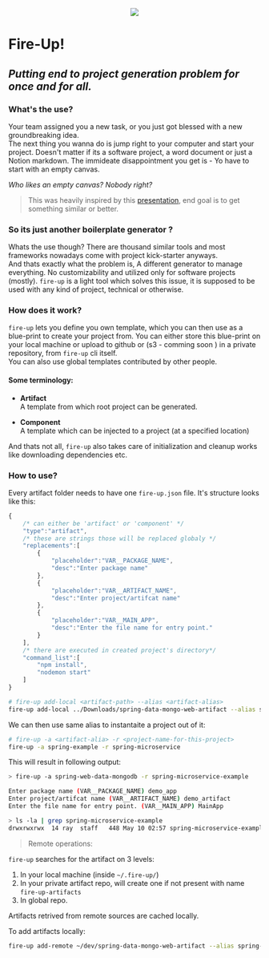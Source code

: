 
<p align="center">
<img src="https://fireup.live/wp-content/uploads/2018/12/fireup-logo-2.png">
</p>

# Fire-Up!

## *Putting end to project generation problem for **once** and for **all**.*

### What's the use?

Your team assigned you a new task, or you just got blessed with a new groundbreaking idea.  
The next thing you wanna do is jump right to your computer and start your project. Doesn't matter if its a software project, a word document or just a Notion markdown. 
The immideate disappointment you get is - Yo have to start with an empty canvas.

*Who likes an empty canvas? Nobody right?*

> This was heavily inspired by this [presentation](https://www.youtube.com/watch?v=iMC6QZot1YA&t=1040s), end goal is to get something similar or better.


### So its just another boilerplate generator ?

Whats the use though? There are thousand similar tools and most frameworks nowadays come with project kick-starter anyways.  
And thats exactly what the problem is, A different generator to manage everything. No customizability and utilized only for software projects (mostly).
`fire-up` is a light tool which solves this issue, it is supposed to be used with any kind of project, technical or otherwise.

### How does it work?
`fire-up` lets you define you own template, which you can then use as a blue-print to create your project from. You can either store this blue-print on your local machine or upload to github or (s3 - comming soon ) in a private repository, from `fire-up` cli itself.  
You can also use global templates contributed by other people.

#### Some terminology:

- **Artifact**  
  A template from which root project can be generated.

- **Component**  
  A template which can be injected to a project (at a specified location)


And thats not all, `fire-up` also takes care of initialization and cleanup works like downloading dependencies etc.

### How to use?

Every artifact folder needs to have one `fire-up.json` file.
It's structure looks like this:

```javascript
{
    /* can either be 'artifact' or 'component' */
    "type":"artifact",
    /* these are strings those will be replaced globaly */
    "replacements":[
        {
            "placeholder":"VAR__PACKAGE_NAME",
            "desc":"Enter package name"
        },
        {
            "placeholder":"VAR__ARTIFACT_NAME",
            "desc":"Enter project/artifcat name"
        },
        {
            "placeholder":"VAR__MAIN_APP",
            "desc":"Enter the file name for entry point."
        }
    ],
    /* there are executed in created project's directory*/
    "command_list":[
        "npm install",
        "nodemon start"
    ]
}
```

```bash
# fire-up add-local <artifact-path> --alias <artifact-alias>
fire-up add-local ../Downloads/spring-data-mongo-web-artifact --alias spring-example
```

We can then use same alias to instantaite a project out of it:

```bash
# fire-up -a <artifact-alia> -r <project-name-for-this-project>
fire-up -a spring-example -r spring-microservice
```

This will result in following output:
```bash
> fire-up -a spring-web-data-mongodb -r spring-microservice-example                                                                                 

Enter package name (VAR__PACKAGE_NAME) demo_app
Enter project/artifcat name (VAR__ARTIFACT_NAME) demo_artifact
Enter the file name for entry point. (VAR__MAIN_APP) MainApp

> ls -la | grep spring-microservice-example
drwxrwxrwx  14 ray  staff   448 May 10 02:57 spring-microservice-example
```

> Remote operations:

`fire-up` searches for the artifact on 3 levels:  

1. In your local machine (inside  `~/.fire-up/`)
2. In your private artifact repo, will create one if not present with name `fire-up-artifacts`
3. In global repo.

Artifacts retrived from remote sources are cached locally.

To add artifacts locally:

```bash
fire-up add-remote ~/dev/spring-data-mongo-web-artifact --alias spring-web-data-mongodb
```
